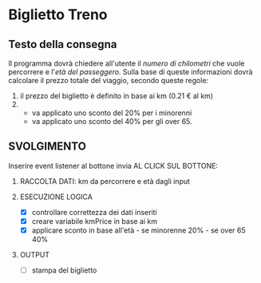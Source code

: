 # Biglietto Treno

## Testo della consegna
Il programma dovrà chiedere all'utente il *numero di chilometri* che vuole percorrere e l'*età del passeggero*.
Sulla base di queste informazioni dovrà calcolare il prezzo totale del viaggio, secondo queste regole:
1. il prezzo del biglietto è definito in base ai km (0.21 € al km)
2. 
    - va applicato uno sconto del 20% per i minorenni
    - va applicato uno sconto del 40% per gli over 65.

## SVOLGIMENTO

Inserire event listener al bottone invia AL CLICK SUL BOTTONE:

1. RACCOLTA DATI: km da percorrere e età dagli input 

2. ESECUZIONE LOGICA
    - [x] controllare correttezza dei dati inseriti
    - [x] creare variabile kmPrice in base ai km
    - [x] applicare sconto in base all'età
            - se minorenne 20%
            - se over 65 40%

3. OUTPUT
    - [ ] stampa del biglietto
